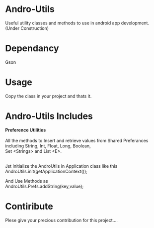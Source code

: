 # Andro-Utils

Useful utility classes and methods to use in android app development.
(Under Construction)

# Dependancy
Gson

# Usage
Copy the class in your project and thats it.

# Andro-Utils Includes 
<b>Preference Utilities</b><BR><BR>
  All the methods to Insert and retrieve values from Shared Preferances including String, Int, Float, Long, Boolean,    
  Set &#60;Strings&#62;  and List &#60;E&#62;. <BR><BR>
  
  Jst Initialize the AndroUtils in Application class like this <BR>
  AndroUtils.init(getApplicationContext());<BR>
  
  And Use Methods as <BR>
  AndroUtils.Prefs.addString(key,value);
  

# Contiribute
Plese give your precious contribution for this project....

